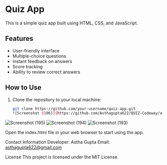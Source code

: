 # Quiz App

This is a simple quiz app built using HTML, CSS, and JavaScript.

## Features

- User-friendly interface
- Multiple-choice questions
- Instant feedback on answers
- Score tracking
- Ability to review correct answers

## How to Use

1. Clone the repository to your local machine:

   ```bash
   git clone https://github.com/your-username/quiz-app.git
   ![Screenshot (196)](https://github.com/Asthagupta622/QUIZ-Codeway/assets/144714106/a008a611-0845-497f-b317-1171aa1c8598)
![Screenshot (195)](https://github.com/Asthagupta622/QUIZ-Codeway/assets/144714106/65fb095f-132e-4620-ad2c-12b17e500e45)
![Screenshot (194)](https://github.com/Asthagupta622/QUIZ-Codeway/assets/144714106/fbee7ded-79bb-4657-8e7f-8a0288e8b057)
![Screenshot (193)](https://github.com/Asthagupta622/QUIZ-Codeway/assets/144714106/d4e6695d-e081-473d-a9c1-3d154bb46ecf)

  Open the index.html file in your web browser to start using the app.


Contact Information
Developer: Astha Gupta
Email: asthagupta622@gmail.com

License
This project is licensed under the MIT License.

